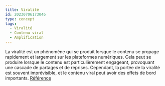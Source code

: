 ```yaml
---
title: Viralité
id: 20230706173046
type: concept
tags:
  - Viralité
  - Contenu viral
  - Amplification
---
```


La viralité est un phénomène qui se produit lorsque le contenu se propage rapidement et largement sur les plateformes numériques. Cela peut se produire lorsque le contenu est particulièrement engageant, provoquant une cascade de partages et de reprises. Cependant, la portée de la viralité est souvent imprévisible, et le contenu viral peut avoir des effets de bord importants. [Référence](https://framablog.org/2023/05/22/ouvrir-le-code-des-algorithmes-oui-mais-2-2/)
